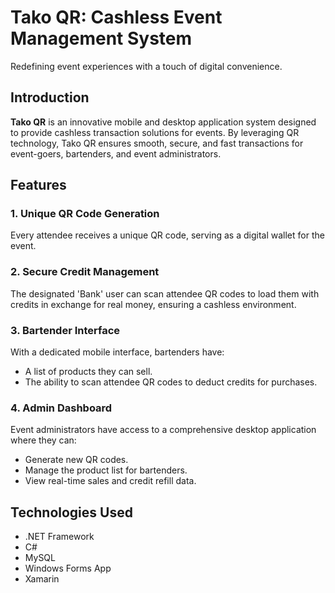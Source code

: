 # Tako QR: Cashless Event Management System
Redefining event experiences with a touch of digital convenience.

## Introduction
**Tako QR** is an innovative mobile and desktop application system designed to provide cashless transaction solutions for events. By leveraging QR technology, Tako QR ensures smooth, secure, and fast transactions for event-goers, bartenders, and event administrators.

## Features
### 1. Unique QR Code Generation
Every attendee receives a unique QR code, serving as a digital wallet for the event.

### 2. Secure Credit Management
The designated 'Bank' user can scan attendee QR codes to load them with credits in exchange for real money, ensuring a cashless environment.

### 3. Bartender Interface
With a dedicated mobile interface, bartenders have:
- A list of products they can sell.
- The ability to scan attendee QR codes to deduct credits for purchases.

### 4. Admin Dashboard
Event administrators have access to a comprehensive desktop application where they can:
- Generate new QR codes.
- Manage the product list for bartenders.
- View real-time sales and credit refill data.

 ## Technologies Used

- .NET Framework
- C#
- MySQL
- Windows Forms App
- Xamarin

